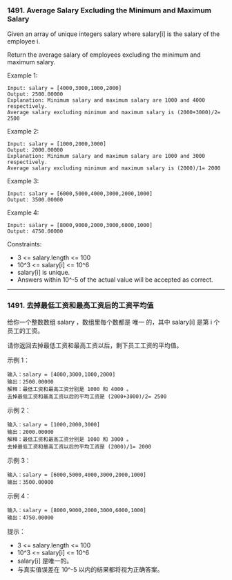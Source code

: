 ### 1491. Average Salary Excluding the Minimum and Maximum Salary
Given an array of unique integers salary where salary[i] is the salary of the employee i.

Return the average salary of employees excluding the minimum and maximum salary.



Example 1:

	Input: salary = [4000,3000,1000,2000]
	Output: 2500.00000
	Explanation: Minimum salary and maximum salary are 1000 and 4000 respectively.
	Average salary excluding minimum and maximum salary is (2000+3000)/2= 2500

Example 2:

	Input: salary = [1000,2000,3000]
	Output: 2000.00000
	Explanation: Minimum salary and maximum salary are 1000 and 3000 respectively.
	Average salary excluding minimum and maximum salary is (2000)/1= 2000

Example 3:

	Input: salary = [6000,5000,4000,3000,2000,1000]
	Output: 3500.00000

Example 4:

	Input: salary = [8000,9000,2000,3000,6000,1000]
	Output: 4750.00000



Constraints:

* 3 <= salary.length <= 100
* 10^3 <= salary[i] <= 10^6
* salary[i] is unique.
* Answers within 10^-5 of the actual value will be accepted as correct.

----

### 1491. 去掉最低工资和最高工资后的工资平均值
给你一个整数数组 salary ，数组里每个数都是 唯一 的，其中 salary[i] 是第 i 个员工的工资。

请你返回去掉最低工资和最高工资以后，剩下员工工资的平均值。



示例 1：

	输入：salary = [4000,3000,1000,2000]
	输出：2500.00000
	解释：最低工资和最高工资分别是 1000 和 4000 。
	去掉最低工资和最高工资以后的平均工资是 (2000+3000)/2= 2500

示例 2：

	输入：salary = [1000,2000,3000]
	输出：2000.00000
	解释：最低工资和最高工资分别是 1000 和 3000 。
	去掉最低工资和最高工资以后的平均工资是 (2000)/1= 2000

示例 3：

	输入：salary = [6000,5000,4000,3000,2000,1000]
	输出：3500.00000

示例 4：

	输入：salary = [8000,9000,2000,3000,6000,1000]
	输出：4750.00000



提示：

* 3 <= salary.length <= 100
* 10^3 <= salary[i] <= 10^6
* salary[i] 是唯一的。
* 与真实值误差在 10^-5 以内的结果都将视为正确答案。
